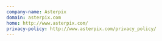 ```yaml
---
company-name: Asterpix
domain: asterpix.com
home: http://www.asterpix.com/
privacy-policy: http://www.asterpix.com/privacy_policy/
---
```




